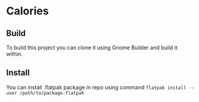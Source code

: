 # Calories

## Build
To build this project you can clone it using Gnome Builder and build it within.

## Install
You can install .flatpak package in repo using command
`flatpak install --user /path/to/package.flatpak`
